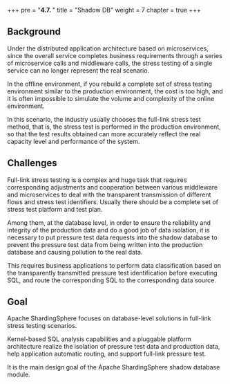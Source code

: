 +++
pre = "<b>4.7. </b>"
title = "Shadow DB"
weight = 7
chapter = true
+++

## Background

Under the distributed application architecture based on microservices, since the overall service completes business requirements through a series of microservice calls and middleware calls, the stress testing of a single service can no longer represent the real scenario.

In the offline environment, if you rebuild a complete set of stress testing environment similar to the production environment, the cost is too high, and it is often impossible to simulate the volume and complexity of the online environment.

In this scenario, the industry usually chooses the full-link stress test method, that is, the stress test is performed in the production environment, so that the test results obtained can more accurately reflect the real capacity level and performance of the system.

## Challenges

Full-link stress testing is a complex and huge task that requires corresponding adjustments and cooperation between various middleware and microservices to deal with the transparent transmission of different flows and stress test identifiers. 
Usually there should be a complete set of stress test platform and test plan.

Among them, at the database level, in order to ensure the reliability and integrity of the production data and do a good job of data isolation, it is necessary to put pressure test data requests into the shadow database to prevent the pressure test data from being written into the production database and causing pollution to the real data.

This requires business applications to perform data classification based on the transparently transmitted pressure test identification before executing SQL, and route the corresponding SQL to the corresponding data source.

## Goal

Apache ShardingSphere focuses on database-level solutions in full-link stress testing scenarios.

Kernel-based SQL analysis capabilities and a pluggable platform architecture realize the isolation of pressure test data and production data, help application automatic routing, and support full-link pressure test.

It is the main design goal of the Apache ShardingSphere shadow database module.
